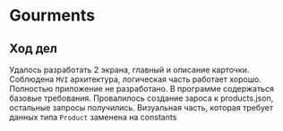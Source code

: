 # Gourments
## Ход дел
Удалось разработать 2 экрана, главный и описание карточки. Соблюдена `MVI` архитектура, логическая часть работает хорошо.
Полностью приложение не разработано. В программе содержаться базовые требования. 
Провалилось создание зароса к products.json, остальные запросы получились.
Визуальная часть, которая требует данных типа `Product` заменена на constants
